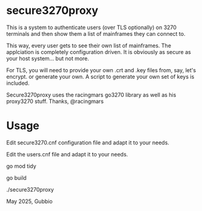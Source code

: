# secure3270proxy
This is a system to authenticate users (over TLS optionally) on 3270 terminals and then show them a list of mainframes they can connect to.

This way, every user gets to see their own list of mainframes. The applciation is completely configuration driven. It is obviously as secure as your host system... but not more. 

For TLS, you will need to provide your own .crt and .key files from, say, let's encrypt. or generate your own. A script to generate your own set of keys is included.
  
Secure3270proxy uses the racingmars go3270 library as well as his proxy3270 stuff. Thanks, @racingmars

Usage
=====

Edit secure3270.cnf configuration file and adapt it to your needs.

Edit the users.cnf file and adapt it to your needs. 

go mod tidy

go build

./secure3270proxy
  
May 2025, Gubbio 
